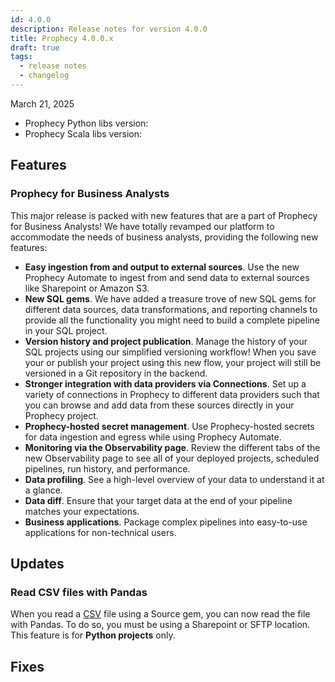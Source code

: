 ```yaml
---
id: 4.0.0
description: Release notes for version 4.0.0
title: Prophecy 4.0.0.x
draft: true
tags:
  - release notes
  - changelog
---
```


March 21, 2025

- Prophecy Python libs version:
- Prophecy Scala libs version:

## Features

### Prophecy for Business Analysts

This major release is packed with new features that are a part of Prophecy for Business Analysts! We have totally revamped our platform to accommodate the needs of business analysts, providing the following new features:

- **Easy ingestion from and output to external sources**. Use the new Prophecy Automate to ingest from and send data to external sources like Sharepoint or Amazon S3.
- **New SQL gems**. We have added a treasure trove of new SQL gems for different data sources, data transformations, and reporting channels to provide all the functionality you might need to build a complete pipeline in your SQL project.
- **Version history and project publication**. Manage the history of your SQL projects using our simplified versioning workflow! When you save your or publish your project using this new flow, your project will still be versioned in a Git repository in the backend.
- **Stronger integration with data providers via Connections**. Set up a variety of connections in Prophecy to different data providers such that you can browse and add data from these sources directly in your Prophecy project.
- **Prophecy-hosted secret management**. Use Prophecy-hosted secrets for data ingestion and egress while using Prophecy Automate.
- **Monitoring via the Observability page**. Review the different tabs of the new Observability page to see all of your deployed projects, scheduled pipelines, run history, and performance.
- **Data profiling**. See a high-level overview of your data to understand it at a glance.
- **Data diff**. Ensure that your target data at the end of your pipeline matches your expectations.
- **Business applications**. Package complex pipelines into easy-to-use applications for non-technical users.

## Updates

### Read CSV files with Pandas

When you read a [CSV](/engineers/csv) file using a Source gem, you can now read the file with Pandas. To do so, you must be using a Sharepoint or SFTP location. This feature is for **Python projects** only.

## Fixes
